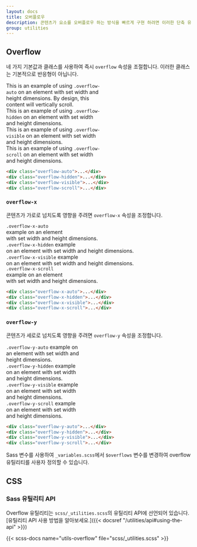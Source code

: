 ```yaml
---
layout: docs
title: 오버플로우
description: 콘텐츠가 요소를 오버플로우 하는 방식을 빠르게 구현 하려면 이러한 단축 유틸리티를 사용하세요.
group: utilities
---
```


## Overflow

네 가지 기본값과 클래스를 사용하여 즉시 `overflow` 속성을 조절합니다. 이러한 클래스는 기본적으로 반응형이 아닙니다.

<div class="bd-example d-md-flex">
  <div class="overflow-auto p-3 mb-3 mb-md-0 me-md-3 bg-body-tertiary" style="max-width: 260px; max-height: 100px;">
    This is an example of using <code>.overflow-auto</code> on an element with set width and height dimensions. By design, this content will vertically scroll.
  </div>
  <div class="overflow-hidden p-3 mb-3 mb-md-0 me-md-3 bg-body-tertiary" style="max-width: 260px; max-height: 100px;">
    This is an example of using <code>.overflow-hidden</code> on an element with set width and height dimensions.
  </div>
  <div class="overflow-visible p-3 mb-3 mb-md-0 me-md-3 bg-body-tertiary" style="max-width: 260px; max-height: 100px;">
    This is an example of using <code>.overflow-visible</code> on an element with set width and height dimensions.
  </div>
  <div class="overflow-scroll p-3 bg-body-tertiary" style="max-width: 260px; max-height: 100px;">
    This is an example of using <code>.overflow-scroll</code> on an element with set width and height dimensions.
  </div>
</div>

```html
<div class="overflow-auto">...</div>
<div class="overflow-hidden">...</div>
<div class="overflow-visible">...</div>
<div class="overflow-scroll">...</div>
```

### `overflow-x`

콘텐츠가 가로로 넘치도록 영향을 주려면 `overflow-x` 속성을 조정합니다.

<div class="bd-example d-md-flex">
  <div class="overflow-x-auto p-3 mb-3 mb-md-0 me-md-3 bg-body-tertiary w-100" style="max-width: 200px; max-height: 100px; white-space: nowrap;">
    <div><code>.overflow-x-auto</code> example on an element</div>
    <div> with set width and height dimensions.</div>
  </div>
  <div class="overflow-x-hidden p-3 mb-3 mb-md-0 me-md-3 bg-body-tertiary w-100" style="max-width: 200px; max-height: 100px;white-space: nowrap;">
    <div><code>.overflow-x-hidden</code> example</div>
    <div>on an element with set width and height dimensions.</div>
  </div>
  <div class="overflow-x-visible p-3 mb-3 mb-md-0 me-md-3 bg-body-tertiary w-100" style="max-width: 200px; max-height: 100px;white-space: nowrap;">
    <div><code>.overflow-x-visible</code> example </div>
    <div>on an element with set width and height dimensions.</div>
  </div>
  <div class="overflow-x-scroll p-3 bg-body-tertiary w-100" style="max-width: 200px; max-height: 100px;white-space: nowrap;">
    <div><code>.overflow-x-scroll</code> example on an element</div>
    <div> with set width and height dimensions.</div>
  </div>
</div>

```html
<div class="overflow-x-auto">...</div>
<div class="overflow-x-hidden">...</div>
<div class="overflow-x-visible">...</div>
<div class="overflow-x-scroll">...</div>
```

### `overflow-y`

콘텐츠가 세로로 넘치도록 영향을 주려면 `overflow-y` 속성을 조정합니다.

<div class="bd-example d-md-flex">
  <div class="overflow-y-auto p-3 mb-3 mb-md-0 me-md-3 bg-body-tertiary w-100" style="max-width: 200px; max-height: 100px;">
    <code>.overflow-y-auto</code> example on an element with set width and height dimensions.
  </div>
  <div class="overflow-y-hidden p-3 mb-3 mb-md-0 me-md-3 bg-body-tertiary w-100" style="max-width: 200px; max-height: 100px;">
    <code>.overflow-y-hidden</code> example on an element with set width and height dimensions.
  </div>
  <div class="overflow-y-visible p-3 mb-3 mb-md-0 me-md-3 bg-body-tertiary w-100" style="max-width: 200px; max-height: 100px;">
    <code>.overflow-y-visible</code> example on an element with set width and height dimensions.
  </div>
  <div class="overflow-y-scroll p-3 bg-body-tertiary w-100" style="max-width: 200px; max-height: 100px;">
    <code>.overflow-y-scroll</code> example on an element with set width and height dimensions.
  </div>
</div>

```html
<div class="overflow-y-auto">...</div>
<div class="overflow-y-hidden">...</div>
<div class="overflow-y-visible">...</div>
<div class="overflow-y-scroll">...</div>
```

Sass 변수를 사용하여 `_variables.scss`에서 `$overflows` 변수를 변경하여 overflow 유틸리티를 사용자 정의할 수 있습니다.

## CSS

### Sass 유틸리티 API

Overflow 유틸리티는 `scss/_utilities.scss`의 유틸리티 API에 선언되어 있습니다. [유틸리티 API 사용 방법을 알아보세요.]({{< docsref "/utilities/api#using-the-api" >}})

{{< scss-docs name="utils-overflow" file="scss/_utilities.scss" >}}
